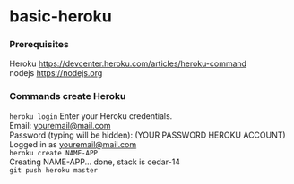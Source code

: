 # basic-heroku

### Prerequisites
Heroku https://devcenter.heroku.com/articles/heroku-command  
nodejs https://nodejs.org

### Commands create Heroku
`heroku login` 
Enter your Heroku credentials.  
Email: youremail@mail.com  
Password (typing will be hidden): (YOUR PASSWORD HEROKU ACCOUNT)
Logged in as youremail@mail.com  
`heroku create NAME-APP`  
Creating NAME-APP... done, stack is cedar-14  
`git push heroku master`  
